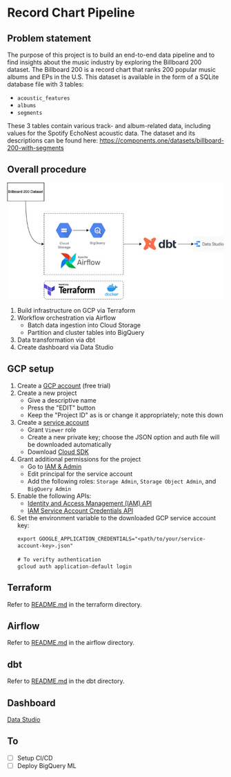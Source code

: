 # Record Chart Pipeline

## Problem statement
The purpose of this project is to build an end-to-end data pipeline and to find insights about the music industry by exploring the Billboard 200 dataset. The Billboard 200 is a record chart that ranks 200 popular music albums and EPs in the U.S. This dataset is available in the form of a SQLite database file with 3 tables:
* `acoustic_features`
* `albums`
* `segments`

These 3 tables contain various track- and album-related data, including values for the Spotify EchoNest acoustic data. The dataset and its descriptions can be found here: https://components.one/datasets/billboard-200-with-segments

## Overall procedure
![](architecture_diagram.jpg)
1. Build infrastructure on GCP via Terraform
2. Workflow orchestration via Airflow
   * Batch data ingestion into Cloud Storage
   * Partition and cluster tables into BigQuery
3. Data transformation via dbt
4. Create dashboard via Data Studio

## GCP setup
1. Create a [GCP account](https://console.cloud.google.com/freetrial) (free trial)
2. Create a new project
   * Give a descriptive name
   * Press the "EDIT" button
   * Keep the "Project ID" as is or change it appropriately; note this down
3. Create a [service account](https://cloud.google.com/docs/authentication/getting-started#create-service-account-console)
   * Grant `Viewer` role
   * Create a new private key; choose the JSON option and auth file will be downloaded automatically
   * Download [Cloud SDK](https://cloud.google.com/sdk/docs/install-sdk)
4. Grant additional permissions for the project
   * Go to [IAM & Admin](https://console.cloud.google.com/iam-admin/iam)
   * Edit principal for the service account
   * Add the following roles: `Storage Admin`, `Storage Object Admin`, and `BigQuery Admin`
5. Enable the following APIs:
   * [Identity and Access Management (IAM) API](https://console.cloud.google.com/apis/library/iam.googleapis.com)
   * [IAM Service Account Credentials API](https://console.cloud.google.com/apis/library/iamcredentials.googleapis.com)
6. Set the environment variable to the downloaded GCP service account key:
   ```shell
   export GOOGLE_APPLICATION_CREDENTIALS="<path/to/your/service-account-key>.json"

   # To verifty authentication
   gcloud auth application-default login
   ```

## Terraform
Refer to [README.md](/terraform/README.md) in the terraform directory.

## Airflow
Refer to [README.md](/airflow/README.md) in the airflow directory.

## dbt
Refer to [README.md](/dbt/README.md) in the dbt directory.

## Dashboard
[Data Studio](https://datastudio.google.com/reporting/42d0dce0-87a6-4dde-a6cc-dbf7b0558402)

## To
- [ ] Setup CI/CD
- [ ] Deploy BigQuery ML
